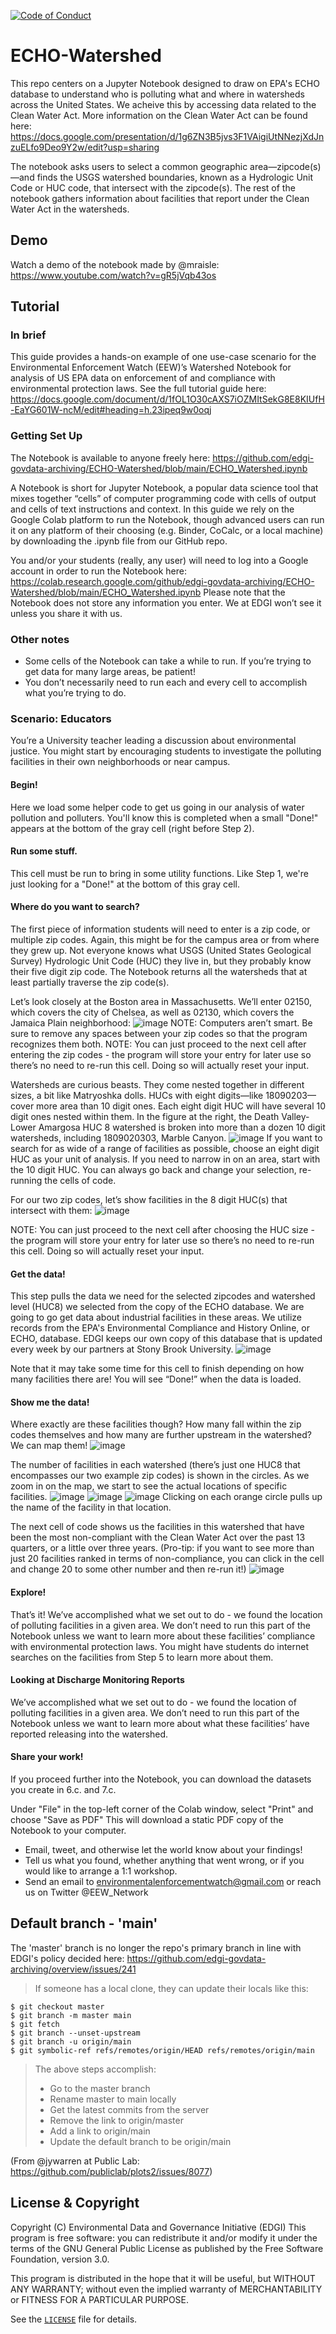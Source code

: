  [![Code of Conduct](https://img.shields.io/badge/%E2%9D%A4-code%20of%20conduct-blue.svg?style=flat)](https://github.com/edgi-govdata-archiving/overview/blob/master/CONDUCT.md)
 
# ECHO-Watershed
This repo centers on a Jupyter Notebook designed to draw on EPA's ECHO database to understand who is polluting what and where in watersheds across the United States. We acheive this by accessing data related to the Clean Water Act. More information on the Clean Water Act can be found here: https://docs.google.com/presentation/d/1g6ZN3B5jvs3F1VAigiUtNNezjXdJnzuELfo9Deo9Y2w/edit?usp=sharing

The notebook asks users to select a common geographic area—zipcode(s)—and finds the USGS watershed boundaries, known as a Hydrologic Unit Code or HUC code, that intersect with the zipcode(s). The rest of the notebook gathers information about facilities that report under the Clean Water Act in the watersheds.

## Demo
Watch a demo of the notebook made by @mraisle: https://www.youtube.com/watch?v=gR5jVqb43os

## Tutorial
### In brief
This guide provides a hands-on example of one use-case scenario for the Environmental Enforcement Watch (EEW)’s Watershed Notebook for analysis of US EPA data on enforcement of and compliance with environmental protection laws. See the full tutorial guide here: https://docs.google.com/document/d/1fOL1O30cAXS7iOZMItSekG8E8KIUfH-EaYG601W-ncM/edit#heading=h.23ipeq9w0oqj

### Getting Set Up
The Notebook is available to anyone freely here: https://github.com/edgi-govdata-archiving/ECHO-Watershed/blob/main/ECHO_Watershed.ipynb

A Notebook is short for Jupyter Notebook, a popular data science tool that mixes together “cells” of computer programming code with cells of output and cells of text instructions and context. In this guide we rely on the Google Colab platform to run the Notebook, though advanced users can run it on any platform of their choosing (e.g. Binder, CoCalc, or a local machine) by downloading the .ipynb file from our GitHub repo.

You and/or your students (really, any user) will need to log into a Google account in order to run the Notebook here: https://colab.research.google.com/github/edgi-govdata-archiving/ECHO-Watershed/blob/main/ECHO_Watershed.ipynb Please note that the Notebook does not store any information you enter. We at EDGI won’t see it unless you share it with us.

### Other notes
- Some cells of the Notebook can take a while to run. If you’re trying to get data for many large areas, be patient!
- You don’t necessarily need to run each and every cell to accomplish what you’re trying to do. 

### Scenario: Educators 
You’re a University teacher leading a discussion about environmental justice. You might start by encouraging students to investigate the polluting facilities in their own neighborhoods or near campus.

#### Begin! 
Here we load some helper code to get us going in our analysis of water pollution and polluters. You'll know this is completed when a small "Done!" appears at the bottom of the gray cell (right before Step 2). 

#### Run some stuff.
This cell must be run to bring in some utility functions. Like Step 1, we're just looking for a "Done!" at the bottom of this gray cell.

#### Where do you want to search?
The first piece of information students will need to enter is a zip code, or multiple zip codes. Again, this might be for the campus area or from where they grew up. Not everyone knows what USGS (United States Geological Survey) Hydrologic Unit Code (HUC) they live in, but they probably know their five digit zip code. The Notebook returns all the watersheds that at least partially traverse the zip code(s).

Let’s look closely at the Boston area in Massachusetts. We’ll enter 02150, which covers the city of Chelsea, as well as 02130, which covers the Jamaica Plain neighborhood: 
![image](https://user-images.githubusercontent.com/6888951/134581168-12e786f4-fc8b-4d1b-95be-fc7c9419c5b0.png)
NOTE: Computers aren’t smart. Be sure to remove any spaces between your zip codes so that the program recognizes them both. 
NOTE: You can just proceed to the next cell after entering the zip codes - the program will store your entry for later use so there’s no need to re-run this cell. Doing so will actually reset your input. 

Watersheds are curious beasts. They come nested together in different sizes, a bit like Matryoshka dolls. HUCs with eight digits—like 18090203—cover more area than 10 digit ones. Each eight digit HUC will have several 10 digit ones nested within them. In the figure at the right, the Death Valley-Lower Amargosa HUC 8 watershed is broken into more than a dozen 10 digit watersheds, including 1809020303, Marble Canyon.
![image](https://user-images.githubusercontent.com/6888951/134581233-90053c5e-24b5-4f26-a7ee-0ec16f91b2c1.png)
If you want to search for as wide of a range of facilities as possible, choose an eight digit HUC as your unit of analysis. If you need to narrow in on an area, start with the 10 digit HUC. You can always go back and change your selection, re-running the cells of code. 

For our two zip codes, let’s show facilities in the 8 digit HUC(s) that intersect with them:
![image](https://user-images.githubusercontent.com/6888951/134581291-2a80d84c-ebf4-4fc1-b729-e7e30bd944d3.png)

NOTE: You can just proceed to the next cell after choosing the HUC size - the program will store your entry for later use so there’s no need to re-run this cell. Doing so will actually reset your input.

#### Get the data!
This step pulls the data we need for the selected zipcodes and watershed level (HUC8) we selected from the copy of the ECHO database.
We are going to go get data about industrial facilities in these areas. We utilize records from the EPA's Environmental Compliance and History Online, or ECHO, database. EDGI keeps our own copy of this database that is updated every week by our partners at Stony Brook University. 
![image](https://user-images.githubusercontent.com/6888951/134581344-4b55b907-994d-42c4-834e-ed93983304c4.png)

Note that it may take some time for this cell to finish depending on how many facilities there are! You will see “Done!” when the data is loaded.

#### Show me the data!
Where exactly are these facilities though? How many fall within the zip codes themselves and how many are further upstream in the watershed? We can map them! 
![image](https://user-images.githubusercontent.com/6888951/134581374-6b9fc465-f6ee-4be5-a446-7143afab2d86.png)

The number of facilities in each watershed (there’s just one HUC8 that encompasses our two example zip codes) is shown in the circles. As we zoom in on the map, we start to see the actual locations of specific facilities.
![image](https://user-images.githubusercontent.com/6888951/134581443-4090cd0e-4009-4ab8-8f1e-f5c1153f90fe.png)
![image](https://user-images.githubusercontent.com/6888951/134581460-1d560762-a99f-46ec-8b50-f267ef6dd32e.png)
![image](https://user-images.githubusercontent.com/6888951/134581472-9a400adc-717f-4f9d-8817-b98b09e1e042.png)
Clicking on each orange circle pulls up the name of the facility in that location. 

The next cell of code shows us the facilities in this watershed that have been the most non-compliant with the Clean Water Act over the past 13 quarters, or a little over three years. (Pro-tip: if you want to see more than just 20 facilities ranked in terms of non-compliance, you can click in the cell and change 20 to some other number and then re-run it!)
![image](https://user-images.githubusercontent.com/6888951/134581519-5290cb02-6740-4b10-8bb4-724c20c45e47.png)

#### Explore! 
That’s it! We’ve accomplished what we set out to do - we found the location of polluting facilities in a given area. We don’t need to run this part of the Notebook unless we want to learn more about these facilities’ compliance with environmental protection laws. 
You might have students do internet searches on the facilities from Step 5 to learn more about them.

#### Looking at Discharge Monitoring Reports 
We’ve accomplished what we set out to do - we found the location of polluting facilities in a given area. We don’t need to run this part of the Notebook unless we want to learn more about what these facilities’ have reported releasing into the watershed. 

#### Share your work!
If you proceed further into the Notebook, you can download the datasets you create in 6.c. and 7.c. 

Under "File" in the top-left corner of the Colab window, select "Print" and choose "Save as PDF" This will download a static PDF copy of the Notebook to your computer.

- Email, tweet, and otherwise let the world know about your findings!
- Tell us what you found, whether anything that went wrong, or if you would like to arrange a 1:1 workshop.
- Send an email to environmentalenforcementwatch@gmail.com or reach us on Twitter @EEW_Network


## Default branch - 'main'
The 'master' branch is no longer the repo's primary branch in line with EDGI's policy decided here: https://github.com/edgi-govdata-archiving/overview/issues/241

> If someone has a local clone, they can update their locals like this:
```
$ git checkout master
$ git branch -m master main
$ git fetch
$ git branch --unset-upstream
$ git branch -u origin/main
$ git symbolic-ref refs/remotes/origin/HEAD refs/remotes/origin/main
```
> The above steps accomplish:
> - Go to the master branch
> - Rename master to main locally
> - Get the latest commits from the server
> - Remove the link to origin/master
> - Add a link to origin/main
> - Update the default branch to be origin/main

(From @jywarren at Public Lab: https://github.com/publiclab/plots2/issues/8077)

## License & Copyright

Copyright (C) <year> Environmental Data and Governance Initiative (EDGI)
This program is free software: you can redistribute it and/or modify it under the terms of the GNU General Public License as published by the Free Software Foundation, version 3.0.

This program is distributed in the hope that it will be useful, but WITHOUT ANY WARRANTY; without even the implied warranty of MERCHANTABILITY or FITNESS FOR A PARTICULAR PURPOSE.

See the [`LICENSE`](/LICENSE) file for details.
